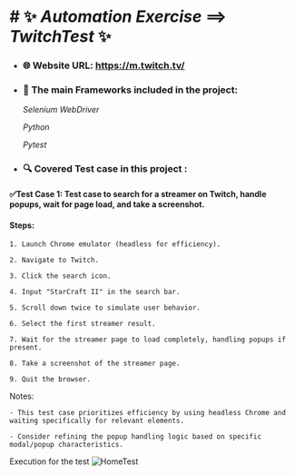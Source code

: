 # # ✨ *Automation Exercise* ==> *TwitchTest* ✨ 
- ### 🌐 Website URL: https://m.twitch.tv/

- ### 📝 The main Frameworks included in the project:

    *Selenium WebDriver*
 
    *Python*
 
    *Pytest*
 - ### 🔍️ Covered Test case in this project :
#### ✅Test Case 1: Test case to search for a streamer on Twitch, handle popups, wait for page load, and take a screenshot.
   #### Steps:
   
    1. Launch Chrome emulator (headless for efficiency).
    
    2. Navigate to Twitch.
    
    3. Click the search icon.
    
    4. Input "StarCraft II" in the search bar.
    
    5. Scroll down twice to simulate user behavior.
    
    6. Select the first streamer result.
    
    7. Wait for the streamer page to load completely, handling popups if present.
    
    8. Take a screenshot of the streamer page.
    
    9. Quit the browser.

  Notes:
  
    - This test case prioritizes efficiency by using headless Chrome and waiting specifically for relevant elements.
    
    - Consider refining the popup handling logic based on specific modal/popup characteristics.

   Execution for the test 
    ![HomeTest](https://github.com/fza99/TwitchTest/assets/46420106/15f1dc1a-709a-40a0-958c-315338eb59be)

    
    
